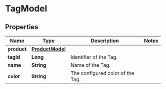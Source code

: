

# TagModel


## Properties

| Name | Type | Description | Notes |
|------------ | ------------- | ------------- | -------------|
|**product** | [**ProductModel**](ProductModel.md) |  |  |
|**tagId** | **Long** | Identifier of the Tag. |  |
|**name** | **String** | Name of the Tag. |  |
|**color** | **String** | The configured color of the Tag. |  |



